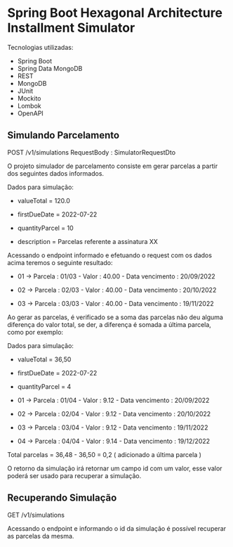 
# Spring Boot Hexagonal Architecture Installment Simulator

Tecnologias utilizadas:

- Spring Boot
- Spring Data MongoDB
- REST
- MongoDB
- JUnit
- Mockito
- Lombok
- OpenAPI

## Simulando Parcelamento

POST /v1/simulations
RequestBody : SimulatorRequestDto

O projeto simulador de parcelamento consiste em gerar parcelas a partir dos seguintes dados informados.

Dados para simulação:
- valueTotal = 120.0

- firstDueDate = 2022-07-22

- quantityParcel = 10

- description = Parcelas referente a assinatura XX

Acessando o endpoint informado e efetuando o request com os dados acima teremos o seguinte resultado:

- 01 -> Parcela : 01/03 - Valor : 40.00 - Data vencimento : 20/09/2022 

- 02 -> Parcela : 02/03 - Valor : 40.00 - Data vencimento : 20/10/2022 

- 03 -> Parcela : 03/03 - Valor : 40.00 - Data vencimento : 19/11/2022 

Ao gerar as parcelas, é verificado se a soma das parcelas não deu alguma diferença do valor total, se der, a diferença é
somada a última parcela, como por exemplo:

Dados para simulação:
- valueTotal = 36,50 

- firstDueDate = 2022-07-22

- quantityParcel = 4


- 01 -> Parcela : 01/04 - Valor : 9.12 - Data vencimento : 20/09/2022

- 02 -> Parcela : 02/04 - Valor : 9.12 - Data vencimento : 20/10/2022

- 03 -> Parcela : 03/04 - Valor : 9.12 - Data vencimento : 19/11/2022

- 04 -> Parcela : 04/04 - Valor : 9.14 - Data vencimento : 19/12/2022

Total parcelas = 36,48 - 36,50 = 0,2 ( adicionado a última parcela )

O retorno da simulação irá retornar um campo id com um valor, esse valor poderá ser usado para recuperar a simulação.

## Recuperando Simulação

GET /v1/simulations

Acessando o endpoint e informando o id da simulação é possível recuperar as parcelas da mesma.
